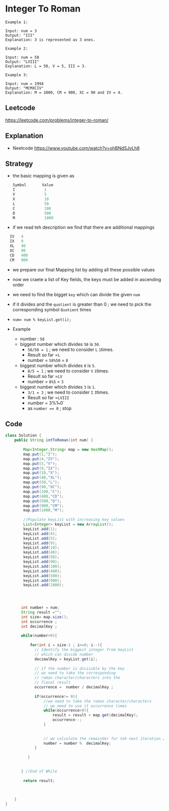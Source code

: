 # Integer To Roman
````
Example 1:

Input: num = 3
Output: "III"
Explanation: 3 is represented as 3 ones.
````
````
Example 2:

Input: num = 58
Output: "LVIII"
Explanation: L = 50, V = 5, III = 3.
````
````
Example 3:

Input: num = 1994
Output: "MCMXCIV"
Explanation: M = 1000, CM = 900, XC = 90 and IV = 4.
````

## Leetcode
https://leetcode.com/problems/integer-to-roman/ 

## Explanation 
- Neetcode https://www.youtube.com/watch?v=ohBNdSJyLh8 

## Strategy 

- the basic mapping is given as 
    ````java
    Symbol       Value
    I             1
    V             5
    X             10
    L             50
    C             100
    D             500
    M             1000
    ````
- if we read teh description we find that there are additional mappings 
````java
  IV   4
  IX   9
  XL   40
  XC   90
  CD   400
  CM   900
````   

- we prepare our final Mapping list by adding all these possible values
- now we craete a list of Key fields, the keys must be added in ascending order 

- we need to find the bigget `key` which can divide the given `num`
- if it divides and the   `quotient`  is greater than 0 ; we need to pick the corresponding symbol `Quotient` times
- `num= num % keyList.get(i);`


- Example 
  - number : `58`
  - biggest number which divides `58` is `50`. 
    - `58/50 = 1` ; we need to consider `L` `1`times. 
    - Result so far =`L`
    - number = `58%50` = `8`
  - biggest number which divides `8` is `5`.    
    - `8/5 = 1` ; we need to consider `V` `1`times. 
    - Result so far =`LV`
    - number = `8%5` = `3`
  - biggest number which divides `3` is `1`.    
    - `3/1 = 3` ; we need to consider `I` `3`times. 
    - Result so far =`LVIII`
    - number = 3%1` = `0` 
    - as `number == 0` ; stop   

## Code 
````java
class Solution {
    public String intToRoman(int num) {
        
        Map<Integer,String> map = new HashMap();
        map.put(1,"I");
        map.put(4,"IV");
        map.put(5,"V");
        map.put(9,"IX");
        map.put(10,"X");
        map.put(40,"XL");
        map.put(50,"L"); 
        map.put(90,"XC");
        map.put(100,"C");
        map.put(400,"CD");
        map.put(500,"D");
        map.put(900,"CM");
        map.put(1000,"M");
        
        //Populate keyList with increasing key values
        List<Integer> keyList = new ArrayList();
        keyList.add(1);
        keyList.add(4);
        keyList.add(5); 
        keyList.add(9); 
        keyList.add(10);
        keyList.add(40);
        keyList.add(50);
        keyList.add(90);
        keyList.add(100);
        keyList.add(400);
        keyList.add(500);
        keyList.add(900);
        keyList.add(1000);

        


       int number = num;
       String result ="";
       int size= map.size();
       int occurrence ;
       int decimalKey ; 
        
       while(number>0){
          
           for(int i = size-1 ; i>=0; i--){
             // Identify the biggest integer from keyList
             // which can divide number   
             decimalKey = keyList.get(i);
               
             // if the number is divisible by the key 
             // we need to take the corresponding 
             // roman character/characters into the
             // fianal result  
             occurrence =  number / decimalKey ; 
               
             if(occurrence!= 0){
                 //we need to take the roman character/characters
                 // we need to use it occurrence times
                 while(occurrence>0){
                     result = result + map.get(decimalKey);
                     occurrence--;
                 } 
                
                 
                 // we calculate the remainder for teh next iteration / while loop
                 number = number %  decimalKey;
             }
              
          } 
           
         
       } //End of While
        
        return result;
        
        
        
    }
}
````
